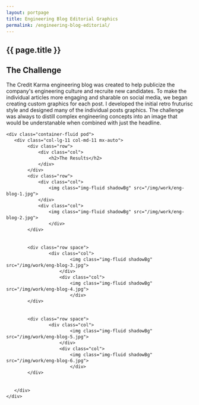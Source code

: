 ```yaml
---
layout: portpage
title: Engineering Blog Editorial Graphics
permalink: /engineering-blog-editorial/
---
```

<section id="portfolioHero">
        <div class="container-fluid">
            <div class="row">
                <div class="col-lg-11 col-md-11 mx-auto">
                    <h1 class="text-center">{{ page.title }}</h1>
                </div>
            </div>
             <div class="row">
               <div class="bar mx-auto"></div> 
            </div> 
        </div>
    </section>
<section id="portfolioMain">
       
<!--the challenge-->

<div class="container-fluid pod">
   <div class="col-lg-11 col-md-11 mx-auto">
        <div class="row">
            <div class="col">
                <h2>The Challenge</h2>
                <p class="mb-0">The Credit Karma engineering blog was created to help publicize the company's engineering culture and recruite new candidates. To make the individual articles more engaging and sharable on social media, we began creating custom graphics for each post. I developed the initial retro fruturisc style and designed many of the individual posts graphics. The challenge was always to distill complex engineering concepts into an image that would be understanable when combined with just the headline. </p>
            </div>
        </div>
   </div>
</div>

<!--the challenge end -->


<!--the final product-->

    <div class="container-fluid pod">
       <div class="col-lg-11 col-md-11 mx-auto">
            <div class="row">
                <div class="col">
                    <h2>The Results</h2>
                </div>
            </div>
            <div class="row">
                <div class="col">
                    <img class="img-fluid shadowBg" src="/img/work/eng-blog-1.jpg">
                </div>
                <div class="col">
                    <img class="img-fluid shadowBg" src="/img/work/eng-blog-2.jpg">
                    </div>
            </div>
           
    
            <div class="row space">
                    <div class="col">
                            <img class="img-fluid shadowBg" src="/img/work/eng-blog-3.jpg">
                        </div>
                        <div class="col">
                            <img class="img-fluid shadowBg" src="/img/work/eng-blog-4.jpg">
                            </div>
            </div>
           
    
            <div class="row space">
                    <div class="col">
                            <img class="img-fluid shadowBg" src="/img/work/eng-blog-5.jpg">
                        </div>
                        <div class="col">
                            <img class="img-fluid shadowBg" src="/img/work/eng-blog-6.jpg">
                            </div>
            </div>
                

       </div>
    </div>

<!--the final product end-->

</section>